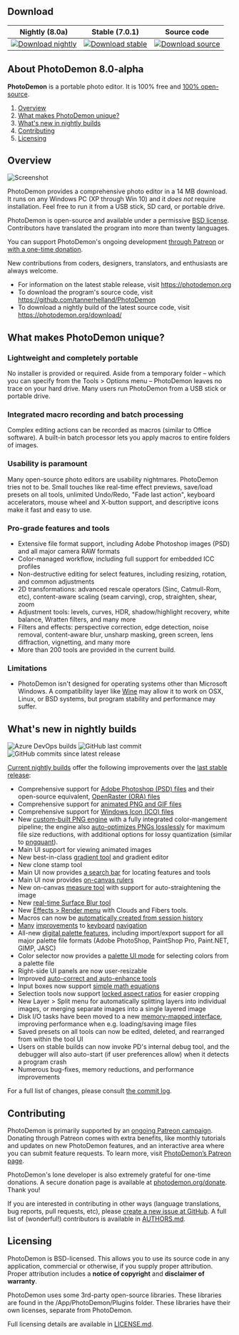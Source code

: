 ## Download

| Nightly (8.0a) | Stable (7.0.1) | Source code |
| :------------: | :------------: | :---------: |
| [![Download nightly](https://img.shields.io/badge/download--nightly-PhotoDemon--8.0a-brightgreen?style=flat-square)](https://github.com/tannerhelland/PhotoDemon/releases/download/PhotoDemon-nightly/PhotoDemon-nightly.zip) | [![Download stable](https://img.shields.io/badge/download--stable-PhotoDemon--7.0.1-brightgreen?style=flat-square)](https://github.com/tannerhelland/PhotoDemon/releases/download/v7.0.1/PhotoDemon_7.0.1.zip) | [![Download source](https://img.shields.io/badge/download--source-PhotoDemon--8.0a-brightgreen?style=flat-square)](https://github.com/tannerhelland/PhotoDemon/archive/master.zip) |

## About PhotoDemon 8.0-alpha

**PhotoDemon** is a portable photo editor.  It is 100% free and [100% open-source](https://github.com/tannerhelland/PhotoDemon/blob/master/README.md#licensing).  

1. [Overview](#overview)
2. [What makes PhotoDemon unique?](#what-makes-photodemon-unique)
3. [What's new in nightly builds](#whats-new-in-nightly-builds)
4. [Contributing](#contributing)
5. [Licensing](#licensing)

## Overview

![Screenshot](https://photodemon.org/media/PD_screenshot_master.jpg)

PhotoDemon provides a comprehensive photo editor in a 14 MB download.  It runs on any Windows PC (XP through Win 10) and it *does not* require installation.  Feel free to run it from a USB stick, SD card, or portable drive.

PhotoDemon is open-source and available under a permissive [BSD license](#licensing).  Contributors have translated the program into more than twenty languages.

You can support PhotoDemon's ongoing development [through Patreon](https://www.patreon.com/photodemon) or [with a one-time donation](https://photodemon.org/donate/).

New contributions from coders, designers, translators, and enthusiasts are always welcome.

* For information on the latest stable release, visit https://photodemon.org
* To download the program's source code, visit https://github.com/tannerhelland/PhotoDemon
* To download a nightly build of the latest source code, visit https://photodemon.org/download/

## What makes PhotoDemon unique?

### Lightweight and completely portable
No installer is provided or required.  Aside from a temporary folder – which you can specify from the Tools > Options menu – PhotoDemon leaves no trace on your hard drive.  Many users run PhotoDemon from a USB stick or portable drive.

### Integrated macro recording and batch processing
Complex editing actions can be recorded as macros (similar to Office software).  A built-in batch processor lets you apply macros to entire folders of images.

### Usability is paramount
Many open-source photo editors are usability nightmares.  PhotoDemon tries not to be.  Small touches like real-time effect previews, save/load presets on all tools, unlimited Undo/Redo, "Fade last action", keyboard accelerators, mouse wheel and X-button support, and descriptive icons make it fast and easy to use.

### Pro-grade features and tools
* Extensive file format support, including Adobe Photoshop images (PSD) and all major camera RAW formats
* Color-managed workflow, including full support for embedded ICC profiles
* Non-destructive editing for select features, including resizing, rotation, and common adjustments
* 2D transformations: advanced rescale operators (Sinc, Catmull-Rom, etc), content-aware scaling (seam carving), crop, straighten, shear, zoom
* Adjustment tools: levels, curves, HDR, shadow/highlight recovery, white balance, Wratten filters, and many more
* Filters and effects: perspective correction, edge detection, noise removal, content-aware blur, unsharp masking, green screen, lens diffraction, vignetting, and many more
* More than 200 tools are provided in the current build.

### Limitations

* PhotoDemon isn't designed for operating systems other than Microsoft Windows.  A compatibility layer like [Wine](http://www.winehq.org/) may allow it to work on OSX, Linux, or BSD systems, but program stability and performance may suffer.

## What's new in nightly builds

![Azure DevOps builds](https://img.shields.io/azure-devops/build/tannerhelland/d01b37a6-6b5c-4fc6-a143-fe82901da8dc/1?style=flat-square) ![GitHub last commit](https://img.shields.io/github/last-commit/tannerhelland/PhotoDemon?style=flat-square)  ![GitHub commits since latest release](https://img.shields.io/github/commits-since/tannerhelland/PhotoDemon/latest?style=flat-square&color=light-green)

[Current nightly builds](https://photodemon.org/download/) offer the following improvements over the [last stable release](https://photodemon.org/2017/11/28/photodemon-7-0-release.html):

- Comprehensive support for [Adobe Photoshop (PSD) files](https://photodemon.org/2019/02/20/psd-support-now-available.html) and their open-source equivalent, [OpenRaster (ORA) files](https://www.openraster.org/)
- Comprehensive support for [animated PNG and GIF files](https://github.com/tannerhelland/PhotoDemon/issues/278)
- Comprehensive support for [Windows Icon (ICO) files](https://github.com/tannerhelland/PhotoDemon/issues/300)
- New [custom-built PNG engine](https://github.com/tannerhelland/PhotoDemon/commit/8206ae38831bc095afa49556420bbb7d5c15778f) with a fully integrated color-mangement pipeline; the engine also [auto-optimizes PNGs losslessly](https://github.com/tannerhelland/PhotoDemon/commit/10c78b3cc12c7e99af49d1667f5d8887b99a054c) for maximum file size reductions, with additional options for lossy quantization (similar to [pngquant](https://pngquant.org/)).
- Main UI support for viewing animated images
- New best-in-class [gradient tool](https://www.patreon.com/posts/photodemons-new-26199115) and gradient editor
- New clone stamp tool
- Main UI now provides [a search bar](https://www.patreon.com/posts/photodemon-now-26904685) for locating features and tools
- Main UI now provides [on-canvas rulers](https://www.patreon.com/posts/canvas-rulers-to-19178070)
- New on-canvas [measure tool](https://www.patreon.com/posts/how-to-use-new-7-20466383) with support for auto-straightening the image
- New [real-time Surface Blur tool](https://github.com/tannerhelland/PhotoDemon/commit/4c081253b8b38538c6ba489dbf08f4ac00f3dc72#diff-0539d6bdf5df4fc219d938f151f3e2d9)
- New [Effects > Render menu](https://www.patreon.com/posts/photodemon-7-2-29679659) with Clouds and Fibers tools.
- Macros can now be [automatically created from session history](https://github.com/tannerhelland/PhotoDemon/issues/265)
- [Many](https://github.com/tannerhelland/PhotoDemon/issues/244) [improvements](https://github.com/tannerhelland/PhotoDemon/issues/243) to [keyboard](https://github.com/tannerhelland/PhotoDemon/commit/730f2ebe7a8121e7c5c633ce7b3ff7aea01dc273) [navigation](https://github.com/tannerhelland/PhotoDemon/issues/277)
- All-new [digital palette features](https://www.patreon.com/posts/how-to-use-new-7-19823148), including import/export support for all major palette file formats (Adobe PhotoShop, PaintShop Pro, Paint.NET, GIMP, JASC)
- Color selector now provides a [palette UI mode](https://github.com/tannerhelland/PhotoDemon/commit/904b1c6d5b72a9e4488648f50bcebe6bb51a2080) for selecting colors from a palette file
- Right-side UI panels are now user-resizable
- Improved [auto-correct and auto-enhance tools](https://github.com/tannerhelland/PhotoDemon/commit/1800489ce2f59277833b2eebd5319139ab7050cc)
- Input boxes now support [simple math equations](https://github.com/tannerhelland/PhotoDemon/issues/263)
- Selection tools now support [locked aspect ratios](https://github.com/tannerhelland/PhotoDemon/commit/d263e3bb3777db27ae1953bd15b25d299b96fc08) for easier cropping
- New Layer > Split menu for automatically splitting layers into individual images, or merging separate images into a single layered image
- Disk I/O tasks have been moved to a new [memory-mapped interface](https://en.wikipedia.org/wiki/Memory-mapped_file), improving performance when e.g. loading/saving image files
- Saved presets on all tools can now be edited, deleted, and rearranged from within the tool UI
- Users on stable builds can now invoke PD's internal debug tool, and the debugger will also auto-start (if user preferences allow) when it detects a program crash
- Numerous bug-fixes, memory reductions, and performance improvements

For a full list of changes, please consult [the commit log](https://github.com/tannerhelland/PhotoDemon/commits/master).

## Contributing

PhotoDemon is primarily supported by an [ongoing Patreon campaign](https://www.patreon.com/photodemon). Donating through Patreon comes with extra benefits, like monthly tutorials and updates on new PhotoDemon features, and an interactive area where you can submit feature requests. To learn more, visit [PhotoDemon’s Patreon page](https://www.patreon.com/photodemon).

PhotoDemon's lone developer is also extremely grateful for one-time donations.  A secure donation page is available at [photodemon.org/donate](https://photodemon.org/donate/).  Thank you!

If you are interested in contributing in other ways (language translations, bug reports, pull requests, etc), please [create a new issue at GitHub](https://github.com/tannerhelland/PhotoDemon/issues).  A full list of (wonderful!) contributors is available in [AUTHORS.md](https://github.com/tannerhelland/PhotoDemon/blob/master/AUTHORS.md).

## Licensing

PhotoDemon is BSD-licensed.  This allows you to use its source code in any application, commercial or otherwise, if you supply proper attribution.  Proper attribution includes a **notice of copyright** and **disclaimer of warranty**.

PhotoDemon uses some 3rd-party open-source libraries.  These libraries are found in the /App/PhotoDemon/Plugins folder.  These libraries have their own licenses, separate from PhotoDemon.

Full licensing details are available in [LICENSE.md](https://github.com/tannerhelland/PhotoDemon/blob/master/LICENSE.md).
